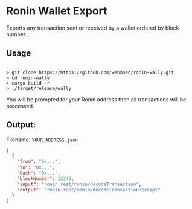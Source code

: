 # Ronin Wallet Export

Exports any transaction sent or received by a wallet ordered by block number.

## Usage

```shell

> git clone https://https://github.com/wehmoen/ronin-wally.git
> cd ronin-wally
> cargo build -r 
> ./target/release/wally
```

You will be prompted for your Ronin address then all transactions will be processed.

## Output:

Filename: `YOUR_ADDRESS.json`

```json
[
  {
    "from": "0x...",
    "to": "0x...",
    "hash": "0x...",
    "blockNumber": 12345,
    "input": "ronin.rest/ronin/decodeTransaction",
    "output": "ronin.rest/ronin/decodeTransactionReceipt"
  }
]
```